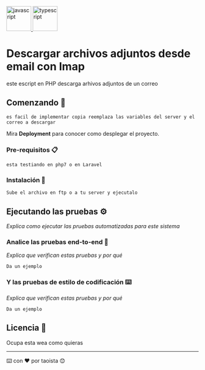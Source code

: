 
<p align="left"> <a href="https://developer.mozilla.org/en-US/docs/Web/JavaScript" target="_blank"> <img src="https://devicons.github.io/devicon/devicon.git/icons/javascript/javascript-original.svg" alt="javascript" width="65" height="65"/> <a href="https://www.typescriptlang.org/" target="_blank"> <img src="https://devicons.github.io/devicon/devicon.git/icons/typescript/typescript-original.svg" alt="typescript" width="65" height="65"/> </a>
</p>

# Descargar archivos adjuntos desde email con Imap

este escript en PHP descarga arhivos adjuntos de un correo

## Comenzando 🚀
```
es facil de implementar copia reemplaza las variables del server y el correo a descargar
```
Mira **Deployment** para conocer como desplegar el proyecto.


### Pre-requisitos 📋
```
esta testiando en php7 o en Laravel
```


### Instalación 🔧
```
Sube el archivo en ftp o a tu server y ejecutalo
```



## Ejecutando las pruebas ⚙️

_Explica como ejecutar las pruebas automatizadas para este sistema_

### Analice las pruebas end-to-end 🔩

_Explica que verifican estas pruebas y por qué_

```
Da un ejemplo
```

### Y las pruebas de estilo de codificación ⌨️

_Explica que verifican estas pruebas y por qué_

```
Da un ejemplo
```


## Licencia 📄

Ocupa esta wea como quieras




---
⌨️ con ❤️ por taoista 😊
